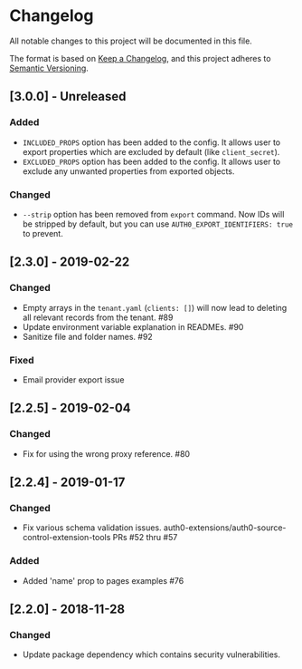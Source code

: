 # Changelog
All notable changes to this project will be documented in this file.

The format is based on [Keep a Changelog](https://keepachangelog.com/en/1.0.0/),
and this project adheres to [Semantic Versioning](https://semver.org/spec/v2.0.0.html).

## [3.0.0] - Unreleased
### Added
- `INCLUDED_PROPS` option has been added to the config. It allows user to export properties which are excluded by default (like `client_secret`).
- `EXCLUDED_PROPS` option has been added to the config. It allows user to exclude any unwanted properties from exported objects.

### Changed
- `--strip` option has been removed from `export` command. Now IDs will be stripped by default, but you can use `AUTH0_EXPORT_IDENTIFIERS: true` to prevent.

## [2.3.0] - 2019-02-22
### Changed
- Empty arrays in the `tenant.yaml` (`clients: []`) will now lead to deleting all relevant records from the tenant. #89
- Update environment variable explanation in READMEs. #90
- Sanitize file and folder names. #92

### Fixed
- Email provider export issue

## [2.2.5] - 2019-02-04
### Changed
- Fix for using the wrong proxy reference. #80

## [2.2.4] - 2019-01-17
### Changed
- Fix various schema validation issues. auth0-extensions/auth0-source-control-extension-tools PRs #52 thru #57

### Added
- Added 'name' prop to pages examples #76

## [2.2.0] - 2018-11-28
### Changed
- Update package dependency which contains security vulnerabilities.
